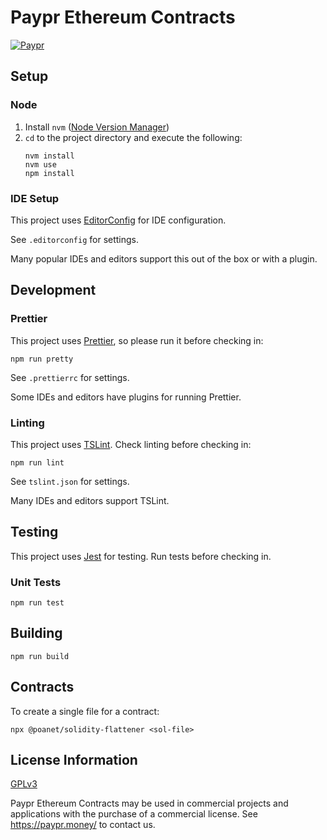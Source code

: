 # Paypr Ethereum Contracts

[![Paypr](https://circleci.com/gh/paypr/ethereum-contracts.svg?style=shield)](https://circleci.com/gh/paypr/ethereum-contracts)

## Setup

### Node

1.  Install `nvm` ([Node Version Manager](https://github.com/creationix/nvm))
2.  `cd` to the project directory and execute the following:
    ```
    nvm install
    nvm use
    npm install
    ```

### IDE Setup

This project uses [EditorConfig](https://editorconfig.org/) for IDE configuration.

See `.editorconfig` for settings.

Many popular IDEs and editors support this out of the box or with a plugin.

## Development

### Prettier

This project uses [Prettier](https://prettier.io/), so please run it before checking in:

```
npm run pretty
```

See `.prettierrc` for settings.

Some IDEs and editors have plugins for running Prettier.

### Linting

This project uses [TSLint](https://palantir.github.io/tslint/). Check linting before checking in:

```
npm run lint
```

See `tslint.json` for settings.

Many IDEs and editors support TSLint.

## Testing

This project uses [Jest](https://jestjs.io/) for testing. Run tests before checking in.

### Unit Tests

```
npm run test
```

## Building

```
npm run build
```

## Contracts

To create a single file for a contract:
```
npx @poanet/solidity-flattener <sol-file>
```

## License Information

[GPLv3](https://www.gnu.org/licenses/gpl-3.0.html)

Paypr Ethereum Contracts may be used in commercial projects and applications
with the purchase of a commercial license. See https://paypr.money/ to contact us.
